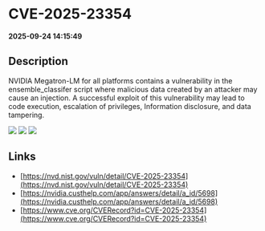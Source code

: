 # CVE-2025-23354

**2025-09-24 14:15:49**

## Description
NVIDIA Megatron-LM for all platforms contains a vulnerability in the ensemble_classifer script where malicious data created by an attacker may cause an injection. A successful exploit of this vulnerability may lead to code execution, escalation of privileges, Information disclosure, and data tampering.

![](https://img.shields.io/static/v1?label=Score&message=7.8&color=red)
![](https://img.shields.io/static/v1?label=Severity&message=HIGH&color=red)
![](https://img.shields.io/static/v1?label=CWE&message=RCE&color=green)

## Links
- [https://nvd.nist.gov/vuln/detail/CVE-2025-23354](https://nvd.nist.gov/vuln/detail/CVE-2025-23354)
- [https://nvidia.custhelp.com/app/answers/detail/a_id/5698](https://nvidia.custhelp.com/app/answers/detail/a_id/5698)
- [https://www.cve.org/CVERecord?id=CVE-2025-23354](https://www.cve.org/CVERecord?id=CVE-2025-23354)
